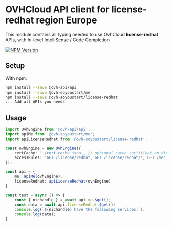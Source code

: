# OVHCloud API client for **license-redhat** region Europe

This module contains all typing needed to use OvhCloud **license-redhat** APIs, with hi-level IntelliSense / Code Completion

[![NPM Version](https://img.shields.io/npm/v/@ovh-soyoustart/license-redhat.svg?style=flat)](https://www.npmjs.org/package/@ovh-soyoustart/license-redhat)

## Setup

With npm:

```bash
npm install --save @ovh-api/api
npm install --save @ovh-soyoustart/me
npm install --save @ovh-soyoustart/license-redhat
... Add all APIs you needs
```

## Usage

```typescript
import OvhEngine from '@ovh-api/api';
import apiMe from '@ovh-soyoustart/me';
import apiLicenseRedhat from '@ovh-soyoustart/license-redhat';

const ovhEngine = new OvhEngine({ 
    certCache: './cert-cache.json', // optional cache certificat on disk.
    accessRules: 'GET /license/redhat, GET /license/redhat/*, GET /me', // optional limit the requested privileges.
});

const api = {
    me: apiMe(ovhEngine),
    licenseRedhat: apiLicenseRedhat(ovhEngine),
}

const test = async () => {
    const { nichandle } = await api.me.$get();
    const data = await api.licenseRedhat.$get();
    console.log(`${nichandle} have the following services:`);
    console.log(data);
}
```
